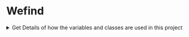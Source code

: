 # Wefind

<details>
<summary>Get Details of how the variables and classes are used in this project</summary>

---

Welcome to the documentation for **Wfind**! Below you'll find detailed information on how to use the variables and utility classes provided in this project. **And this variables are found in the `wefind\src\App.css` file.**

## Variables

### Colors

- **Primary Colors:**
  - `--footer-blue`: #002880
  - `--btn-blue`: #0940af
  - `--bright`: #0c63e7
  - `--dbheading`: #031633
  - `--paragrah`: #010b1a

- **Secondary Colors:**
  - `--white`: #ffffff
  - `--light-blue`: #f8f9fb

### Font Families

- `--ff-salsa`: "Salsa", cursive
- `--ff-poppins`: "Poppins", sans-serif

### Font Sizes

- `--fs1`: 0.8rem
- `--fs2`: 1rem
- `--fs3`: 1.5rem
- `--fs4`: 2rem
- `--fs5`: 2.5rem
- `--fs6`: 3rem
- `--fs7`: 3.5rem
- `--fs8`: 4rem
- `--fs9`: 4.5rem
- `--fs10`: 5rem

### Font Weights

- `--fw1`: 200
- `--fw2`: 300
- `--fw3`: 400
- `--fw4`: 500
- `--fw5`: 600
- `--fw6`: 700
- `--fw7`: 800
- `--fw8`: 900

### Padding and Margin

- **Padding:**
  - `--pad1` to `--pad10`

- **Margin:**
  - `--mar1` to `--mar10`

## Utility Classes

### Reset

This section includes general reset styles for various HTML elements.

### General Classes

- `.center-content`: Center items horizontally and vertically.
- `.container-full`: Full-width container with centered content.
- `.flex-row`: Flex container with row direction.
- `.flex-column`: Flex container with column direction.
- `.flex-wrap`: Enable flex items to wrap.
- `.justify-between`: Justify content evenly between flex items.
- `.align-center`: Align items vertically centered.

### Cursor Event

- `.cursor-pointer`: Apply a pointer cursor on hover.

### Utility Colors

- `.bg-btn`: Apply background color for buttons.
- `.bg-footer`: Apply background color for footers.
- `.text-white`: Set text color to white.
- `.header-text-color`: Set color for header text.
- `.paragraph-color`: Set color for paragraphs.
- `.special`: Apply special font and color combination.

### Display Classes

- `.d-none`: Hide an element.
- `.d-block`: Display an element as a block.
- `.d-inline`: Display an element as inline.
- `.d-inline-block`: Display an element as inline-block.
- `.d-flex`: Display an element as flex container.

## Examples

### here are some examples of how you can use the variables and utility classes in your code

### Using Variables in CSS

```css
/* Using color variables 
=*/
body {
  background-color: var(--light-blue);
}

h1 {
  color: var(--dbheading);
}

button {
  background-color: var(--btn-blue);
  color: var(--white);
}

/* Using font family variables 
====*/
h1, h2, h3 {
  font-family: var(--ff-salsa);
}

p, span {
  font-family: var(--ff-poppins);
}

/* Using font size variables 
=====*/
h1 {
  font-size: var(--fs10);
}

p {
  font-size: var(--fs2);
}

/* Using font weight variables 
====*/
h1 {
  font-weight: var(--fw8);
}

p {
  font-weight: var(--fw2);
}

/* Using padding and margin variable
=======*/
.container {
  padding: var(--pad5);
  margin: var(--mar2);
}
```

### Using Utility Classes in HTML

```html
<!-- Using general classes -->
<div class="container-full center-content">
  <h1 class="header-text-color">Hello, World!</h1>
  <p class="paragraph-color">This is a paragraph with custom colors.</p>
</div>

<!-- Using cursor event class -->
<button class="cursor-pointer">Click me</button>

<!-- Using color classes -->
<div class="bg-footer">
  <p class="text-white">This is a footer with custom background color.</p>
</div>

<!-- Using display classes -->
<div class="d-flex justify-between">
  <div class="d-block">This is a block element.</div>
  <div class="d-none">This is a hidden element.</div>
</div>
```

### Using Variables and Utility Classes in React

```jsx
import React from 'react';
import './styles.css'; // Assuming your styles are imported from a CSS file

function MyComponent() {
  return (
    <div className="container-full bg-btn">
      <h1 className="header-text-color">Hello, World!</h1>
      <p className="paragraph-color">This is a paragraph with custom colors.</p>
      <button className="cursor-pointer">Click me</button>
    </div>
  );
}

export default MyComponent;
```

<details>
<summary>📸 Images Module 🖼️ (Click to expand)</summary>

This module, `images.js`, is a centralized place for all the images used in the application. It imports all the images from the `assets/images` directory and exports them as an `images` object. This makes it easy to import and use these images anywhere in the application. 🚀

## 📁 Structure

The `images.js` file is structured as follows:

1. Each image is imported from the `assets/images` directory. The imported image is assigned to a variable with a descriptive name, such as `logo` or `menuIcon`.
2. These variables are then added as properties to the `images` object.
3. The `images` object is exported as the default export of the module.

Here's a simplified example:

```javascript
import logo from '../assets/images/logo.png';
import menuIcon from '../assets/images/menu.svg';

const images = {
  logo,
  menuIcon,
};

export default images;
